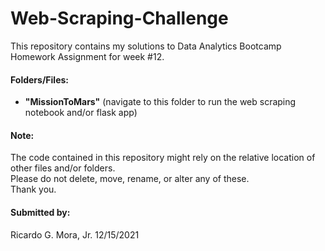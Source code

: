 # Web-Scraping-Challenge 

This repository contains my solutions to Data Analytics Bootcamp Homework Assignment for week #12.

#### Folders/Files:

+ **"MissionToMars"** (navigate to this folder to run the web scraping notebook and/or flask app) <br>
	

#### Note: <br>

The code contained in this repository might rely on the relative location of other files and/or folders. <br>
Please do not delete, move, rename, or alter any of these. <br>
Thank you. <br>

#### Submitted by: <br>
 Ricardo G. Mora, Jr.  12/15/2021
 
